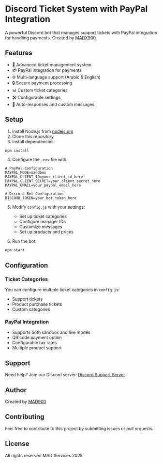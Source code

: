 # Discord Ticket System with PayPal Integration

A powerful Discord bot that manages support tickets with PayPal integration for handling payments. Created by [MADX900](https://github.com/MADX900).

## Features

- 🎫 Advanced ticket management system
- 💳 PayPal integration for payments
- 🌐 Multi-language support (Arabic & English)
- 🔒 Secure payment processing
- 📊 Custom ticket categories
- 🛠️ Configurable settings
- 💬 Auto-responses and custom messages

## Setup

1. Install Node.js from [nodejs.org](https://nodejs.org/)
2. Clone this repository
3. Install dependencies:
```bash
npm install
```
4. Configure the `.env` file with:
```env
# PayPal Configuration
PAYPAL_MODE=sandbox
PAYPAL_CLIENT_ID=your_client_id_here
PAYPAL_CLIENT_SECRET=your_client_secret_here
PAYPAL_EMAIL=your_paypal_email_here

# Discord Bot Configuration
DISCORD_TOKEN=your_bot_token_here
```

5. Modify `config.js` with your settings:
   - Set up ticket categories
   - Configure manager IDs
   - Customize messages
   - Set up products and prices

6. Run the bot:
```bash
npm start
```

## Configuration

### Ticket Categories
You can configure multiple ticket categories in `config.js`:
- Support tickets
- Product purchase tickets
- Custom categories

### PayPal Integration
- Supports both sandbox and live modes
- QR code payment option
- Configurable tax rates
- Multiple product support

## Support

Need help? Join our Discord server:
[Discord Support Server](https://discord.gg/ZSt4byYbQZ)

## Author

Created by [MAD900](https://github.com/MADX900)

## Contributing

Feel free to contribute to this project by submitting issues or pull requests.

## License

All rights reserved MAD Services 2025
